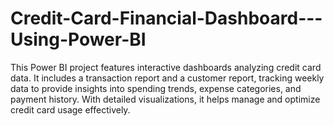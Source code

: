 # Credit-Card-Financial-Dashboard---Using-Power-BI
This Power BI project features interactive dashboards analyzing credit card data. It includes a transaction report and a customer report, tracking weekly data to provide insights into spending trends, expense categories, and payment history. With detailed visualizations, it helps manage and optimize credit card usage effectively.
